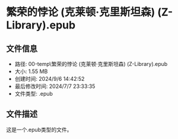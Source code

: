﻿# 繁荣的悖论 (克莱顿·克里斯坦森) (Z-Library).epub

## 文件信息
- 路径: 00-temp\繁荣的悖论 (克莱顿·克里斯坦森) (Z-Library).epub
- 大小: 1.55 MB
- 创建时间: 2024/9/6 14:42:52
- 最后修改时间: 2024/7/7 23:33:35
- 文件类型: .epub

## 文件描述
这是一个.epub类型的文件。

